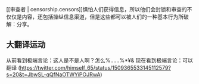 
[[审查者 | censorship.censors]]惧怕人们获得信息，所以他们会封锁和审查的不仅仅是内容，还包括操纵信息渠道，但是这些都可以被人们的一种基本行为所破解：分享。


## 大翻译运动

>
从前看到极端言论：这人是不是人啊？怎么%……%*¥&
现在看到极端言论：可以翻译 (https://twitter.com/himself_65/status/1509365533145112579?s=20&t=JbwSL-qQfNaOTWYiPOJRwA)